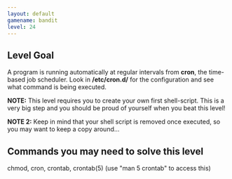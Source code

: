 ```yaml
---
layout: default
gamename: bandit
level: 24
---
```

Level Goal
----------
A program is running automatically at regular intervals from
**cron**, the time-based job scheduler. Look in **/etc/cron.d/** for
the configuration and see what command is being executed.

 **NOTE:** This level requires you to create your own first
shell-script. This is a very big step and you should be proud of
yourself when you beat this level!

 **NOTE 2:** Keep in mind that your shell script is removed once
executed, so you may want to keep a copy around...

Commands you may need to solve this level
-----------------------------------------
chmod, cron, crontab, crontab(5) (use "man 5 crontab" to access this)

